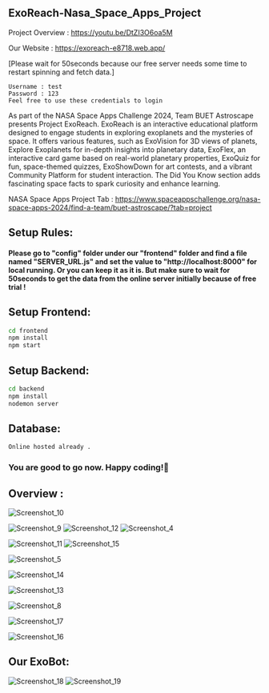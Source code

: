 ## ExoReach-Nasa_Space_Apps_Project
Project Overview  : https://youtu.be/DtZI3O6oa5M

Our Website  : https://exoreach-e8718.web.app/

[Please wait for 50seconds because our free server needs some time to restart spinning and fetch data.]
```
Username : test
Password : 123
Feel free to use these credentials to login
```


As part of the NASA Space Apps Challenge 2024, Team BUET Astroscape presents Project ExoReach. ExoReach is an interactive educational platform designed to engage students in exploring exoplanets and the mysteries of space. It offers various features, such as ExoVision for 3D views of planets, Explore Exoplanets for in-depth insights into planetary data, ExoFlex, an interactive card game based on real-world planetary properties, ExoQuiz for fun, space-themed quizzes, ExoShowDown for art contests, and a vibrant Community Platform for student interaction. The Did You Know section adds fascinating space facts to spark curiosity and enhance learning.

NASA Space Apps Project Tab : https://www.spaceappschallenge.org/nasa-space-apps-2024/find-a-team/buet-astroscape/?tab=project


## Setup Rules:

#### Please go to "config" folder under our "frontend" folder and find a file named "SERVER_URL.js" and set the value to "http://localhost:8000" for local running. Or you can keep it as it is. But make sure to wait for 50seconds to get the data from the online server initially because of free trial !


## Setup Frontend:
```bash
cd frontend
npm install
npm start
```

## Setup Backend:
```bash
cd backend
npm install
nodemon server
```

## Database:
```bash
Online hosted already . 
```

### You are good to go now. Happy coding!🚀 

## Overview :

![Screenshot_10](https://github.com/user-attachments/assets/5e3a66d3-96c1-44f3-bc5f-a5f01b6044af)

![Screenshot_9](https://github.com/user-attachments/assets/32b05175-7130-4356-bf57-c4b86f9e9b70)
![Screenshot_12](https://github.com/user-attachments/assets/1d868717-5ac3-4913-bc3f-9583edd8ecad)
![Screenshot_4](https://github.com/user-attachments/assets/e8997b90-0c0d-4373-8263-987422bb790d)

![Screenshot_11](https://github.com/user-attachments/assets/d40a1129-cbdb-42cf-947f-2030b45a9ebb)
![Screenshot_15](https://github.com/user-attachments/assets/eb9a6e9a-4520-420b-8dc0-807a1e688983)

![Screenshot_5](https://github.com/user-attachments/assets/fde27a83-df26-40d2-84bb-0bbc78a9d328)

![Screenshot_14](https://github.com/user-attachments/assets/6bfdd93b-ebad-48e6-a7e8-4eee52396d0a)

![Screenshot_13](https://github.com/user-attachments/assets/2e7a224c-b75f-4eb5-bc26-4d1f28184c42)

![Screenshot_8](https://github.com/user-attachments/assets/bbd1ff23-7ff3-4019-8335-db3848c19893)

![Screenshot_17](https://github.com/user-attachments/assets/540f6e4c-4a2e-4a87-8f7e-000abf368e2a)

![Screenshot_16](https://github.com/user-attachments/assets/663c5197-7282-40d0-b446-6622a6893102)

## Our ExoBot:
![Screenshot_18](https://github.com/user-attachments/assets/ffe8f026-582c-4f94-ace1-9dc8e6a93a08)
![Screenshot_19](https://github.com/user-attachments/assets/3dfb92f7-5e57-40fb-8f8d-c901c510576f)
